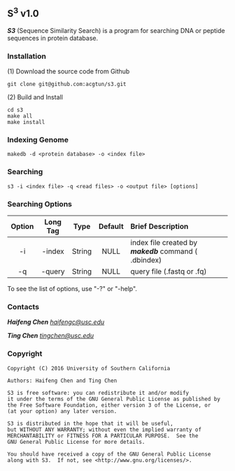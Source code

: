 ## S<sup>3</sup> v1.0 ##

***S3*** (Sequence Similarity Search) is a program for searching DNA or peptide sequences in protein database.


### Installation ###
(1) Download the source code from Github

    git clone git@github.com:acgtun/s3.git

(2) Build and Install
    
    cd s3
    make all
    make install


### Indexing Genome ###
    
    makedb -d <protein database> -o <index file>

### Searching ###

    s3 -i <index file> -q <read files> -o <output file> [options]



### Searching Options ###


| Option | Long Tag | Type | Default | Brief Description |
| :-------------: |:-------------:|:-----:|:-----:| :-----|
| -i      | -index | String | NULL | index file created by ***makedb*** command ( .dbindex) |
| -q      | -query | String | NULL | query file (.fastq or .fq) |

To see the list of options, use "-?" or "-help".

    
### Contacts ###

***Haifeng Chen***   *haifengc@usc.edu*

***Ting Chen***   *tingchen@usc.edu*


### Copyright ###

    Copyright (C) 2016 University of Southern California
                   
    Authors: Haifeng Chen and Ting Chen

    S3 is free software: you can redistribute it and/or modify
    it under the terms of the GNU General Public License as published by
    the Free Software Foundation, either version 3 of the License, or
    (at your option) any later version.

    S3 is distributed in the hope that it will be useful,
    but WITHOUT ANY WARRANTY; without even the implied warranty of
    MERCHANTABILITY or FITNESS FOR A PARTICULAR PURPOSE.  See the
    GNU General Public License for more details.

    You should have received a copy of the GNU General Public License
    along with S3.  If not, see <http://www.gnu.org/licenses/>.
